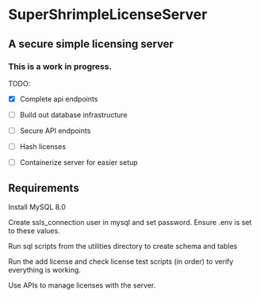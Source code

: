 # SuperShrimpleLicenseServer

## A secure simple licensing server 

### This is a work in progress. 

TODO:

- [x] Complete api endpoints

- [ ] Build out database infrastructure

- [ ] Secure API endpoints 

- [ ] Hash licenses

- [ ] Containerize server for easier setup

## Requirements

Install MySQL 8.0

Create ssls_connection user in mysql and set password. Ensure .env is set to these values.

Run sql scripts from the utilities directory to create schema and tables

Run the add license and check license test scripts (in order) to verify everything is working.

Use APIs to manage licenses with the server.


